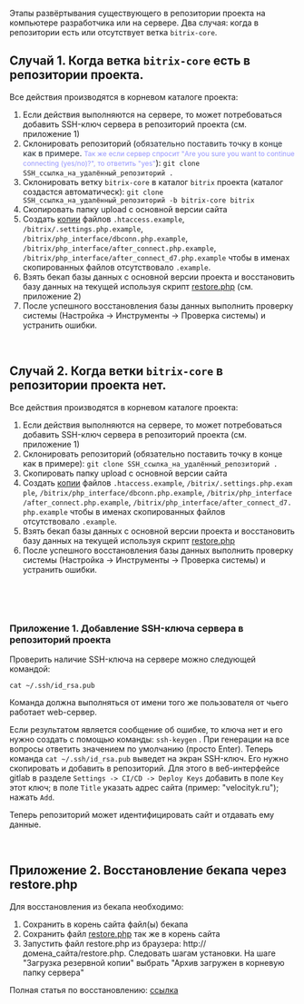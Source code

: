 <div class="article-content"><p>Этапы развёртывания существующего в репозитории проекта на компьютере разработчика или на сервере. Два случая: когда в репозитории есть или отсутствует ветка <code role="button">bitrix-core</code>.</p><h2 role="button">Случай 1. Когда ветка <code role="button">bitrix-core</code> есть в репозитории проекта.</h2><p>Все действия производятся в корневом каталоге проекта:</p><ol><li>Если действия выполняются на сервере, то может потребоваться добавить SSH-ключ сервера в репозиторий проекта (см. приложение 1)</li><li>Склонировать репозиторий (<span style="color: rgb(33, 41, 52);">обязательно поставить точку в конце как в примере. </span><span style="font-size: 12px; color: rgb(150, 150, 1500);">Так же если сервер спросит "Are you sure you want to continue connecting (yes/no)?", то ответить "yes"</span>): <code role="button">git clone SSH_ссылка_на_удалённый_репозиторий .</code><span class="ql-cursor">﻿﻿﻿﻿﻿﻿﻿﻿﻿﻿﻿﻿</span></li><li>Склонировать ветку <code role="button">bitrix-core</code> в каталог&nbsp;<code role="button">bitrix</code> проекта (каталог создастся автоматическ):&nbsp;<code role="button">git clone SSH_ссылка_на_удалённый_репозиторий -b bitrix-core bitrix</code></li><li>Скопировать папку upload с основной версии сайта</li><li>Создать <u>копии</u> файлов <code role="button">.htaccess.example</code>, <code role="button">/bitrix/.settings.php.example</code>, <code role="button">/bitrix/php_interface/dbconn.php.example</code>, <code role="button">/bitrix/php_interface/after_connect.php.example</code>, <code role="button">/bitrix/php_interface/after_connect_d7.php.example</code>&nbsp;чтобы в именах скопированных файлов отсутствовало <code role="button">.example</code>.</li><li>Взять бекап базы данных с основной версии проекта и восстановить базу данных на текущей используя скрипт <a href="http://www.1c-bitrix.ru/download/scripts/restore.php" target="_blank">restore.php</a>&nbsp;(см. приложение 2)</li><li>После успешного восстановления базы данных выполнить проверку системы (Настройка -&gt; Инструменты -&gt; Проверка системы) и устранить ошибки.</li></ol><p><br></p><h2 role="button">Случай 2. Когда ветки&nbsp;<code role="button">bitrix-core</code>&nbsp;в репозитории проекта нет.</h2><p>Все действия производятся в корневом каталоге проекта:</p><ol><li>Если действия выполняются на сервере, то может потребоваться добавить SSH-ключ сервера в репозиторий проекта (см. приложение 1)</li><li>Склонировать репозиторий (обязательно поставить точку в конце как в примере):&nbsp;<code role="button">git clone SSH_ссылка_на_удалённый_репозиторий .</code><span class="ql-cursor">﻿﻿﻿﻿﻿﻿﻿﻿﻿﻿﻿﻿﻿</span></li><li>Скопировать папку upload с основной версии сайта</li><li>Создать&nbsp;<u>копии</u>&nbsp;файлов&nbsp;<code role="button">.htaccess.example</code>,&nbsp;<code role="button">/bitrix/.settings.php.example</code>,&nbsp;<code role="button">/bitrix/php_interface/dbconn.php.example</code>,&nbsp;<code role="button">/bitrix/php_interface/after_connect.php.example</code>,&nbsp;<code role="button">/bitrix/php_interface/after_connect_d7.php.example</code>&nbsp;чтобы в именах скопированных файлов отсутствовало&nbsp;<code role="button">.example</code>.</li><li>Взять бекап базы данных с основной версии проекта и восстановить базу данных на текущей используя скрипт&nbsp;<a href="http://www.1c-bitrix.ru/download/scripts/restore.php" target="_blank">restore.php</a></li><li>После успешного восстановления базы данных выполнить проверку системы (Настройка -&gt; Инструменты -&gt; Проверка системы) и устранить ошибки.</li></ol><p><br></p><p><br></p><h3 role="button">Приложение 1. Добавление SSH-ключа сервера в репозиторий проекта</h3><p>Проверить наличие SSH-ключа на сервере можно следующей командой:</p><p><code role="button">cat ~/.ssh/id_rsa.pub</code></p><p>Команда должна выполняться от имени того же пользователя от чьего работает web-сервер.</p><p>Если результатом является сообщение об ошибке, то ключа нет и его нужно создать с помощью команды: <code role="button">ssh-keygen</code>&nbsp;. При генерации на все вопросы ответить значением по умолчанию (просто Enter). Теперь команда&nbsp;<code role="button">cat ~/.ssh/id_rsa.pub</code>&nbsp;выведет на экран SSH-ключ. Его нужно скопировать и добавить в репозиторий. Для этого в веб-интерфейсе gitlab в разделе <code role="button">Settings -&gt; CI/CD -&gt; Deploy Keys</code>&nbsp;добавить в поле <code role="button">Key</code> этот ключ; в поле <code role="button">Title</code>&nbsp;указать адрес сайта (пример: "velocityk.ru"); нажать <code role="button">Add</code>.</p><p>Теперь репозиторий может идентифицировать сайт и отдавать ему данные.</p><p><br></p><h2 role="button">Приложение 2. Восстановление бекапа через restore.php</h2><p>Для восстановления из бекапа необходимо:</p><ol><li>Сохранить в корень сайта файл(ы) бекапа</li><li> Сохранить файл <a href="http://www.1c-bitrix.ru/download/scripts/restore.php" target="_blank">restore.php</a>&nbsp;так же в корень сайта</li><li>Запустить файл restore.php из браузера: http://домена_сайта/restore.php. Следовать шагам установки. На шаге "Загрузка резервной копии" выбрать "Архив загружен в корневую папку сервера"</li></ol><p>Полная статья по восстановлению: <a href="https://dev.1c-bitrix.ru/learning/course/?COURSE_ID=35&amp;LESSON_ID=6979&amp;LESSON_PATH=3906.4833.6979" target="_blank">ссылка</a></p></div>